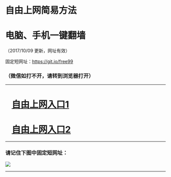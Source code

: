 ﻿# 自由上网简易方法

# 电脑、手机一键翻墙

（2017/10/09 更新，网址有效）

固定短网址：https://git.io/free99

### （微信如打不开，请转到浏览器打开）


***





# &nbsp;&nbsp; <a href="http://ft2778113666.fwq-tz-1001.info/fwqtz01.html?t=100900128304 " target="_blank">自由上网入口1</a>
# &nbsp;&nbsp; <a href="http://ft1975732393.fwq-tz-1002.info/fwqtz02.html?t=100900131274 " target="_blank">自由上网入口2</a>
***

### 请记住下图中固定短网址：

<img src="https://s3-us-west-2.amazonaws.com/fwq-1001/yjfq-20170905okok.png" /> 


***

